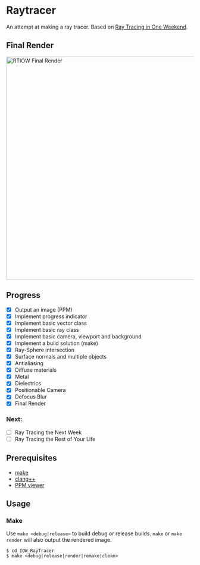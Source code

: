# Raytracer

An attempt at making a ray tracer. Based on [Ray Tracing in One Weekend](https://raytracing.github.io/books/RayTracingInOneWeekend.html).

## Final Render

<img width="600" alt="RTIOW Final Render" src="https://user-images.githubusercontent.com/9082440/176953805-aafc2261-1694-4cec-9c25-d788047cf1e6.png">

## Progress

- [x] Output an image (PPM)
- [x] Implement progress indicator
- [x] Implement basic vector class
- [x] Implement basic ray class
- [x] Implement basic camera, viewport and background
- [x] Implement a build solution (make)
- [x] Ray-Sphere intersection
- [x] Surface normals and multiple objects
- [x] Antialiasing
- [x] Diffuse materials
- [x] Metal
- [x] Dielectrics
- [x] Positionable Camera
- [x] Defocus Blur
- [x] Final Render

### Next:

- [ ] Ray Tracing the Next Week
- [ ] Ray Tracing the Rest of Your Life

## Prerequisites

- [make](https://www.gnu.org/software/make/)
- [clang++](https://releases.llvm.org/)
- [PPM viewer](https://fileinfo.com/extension/ppm#portable_pixmap_image_file_open)

## Usage

### Make

Use `make <debug|release>` to build debug or release builds. `make` or `make render` will also output the rendered image.

```shell
$ cd IOW_RayTracer
$ make <debug|release|render|remake|clean>
```
